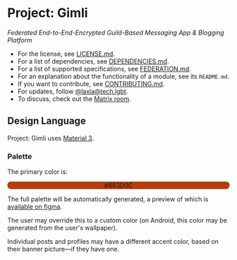 # Project: Gimli

*Federated End-to-End-Encrypted Guild-Based Messaging App & Blogging Platform*

* For the license, see [LICENSE.md](LICENSE.md).
* For a list of dependencies, see [DEPENDENCIES.md](DEPENDENCIES.md).
* For a list of supported specifications, see [FEDERATION.md](FEDERATION.md).
* For an explanation about the functionality of a module, see its `README.md`.
* If you want to contribute, see [CONTRIBUTING.md](CONTRIBUTING.md).
* For updates, follow [@laxla@tech.lgbt](https://tech.lgbt/@laxla).
* To discuss, check out the [Matrix room](https://matrix.to/#/!bAyQFEhYfseETrFhTR:matrix.org?via=matrix.org).

## Design Language

Project: Gimli uses [Material 3](https://m3.material.io).

### Palette

The primary color is:

<p style="background-color: #B63D0C; border-radius: 8px; text-align: center">#B63D0C</p>

The full palette will be automatically generated,
a preview of which is [available on figma](https://www.figma.com/file/XcNlZiYl8XdyqEw6Xu9Tip/Project%3A-Gimli-Palette?type=design&node-id=0%3A1&mode=design&t=4Ik2RjiuI0mwZ49u-1).

The user may override this to a custom color (on Android, this color may be generated from the user's wallpaper).

Individual posts and profiles may have a different accent color, based on their banner picture—if they have one.
